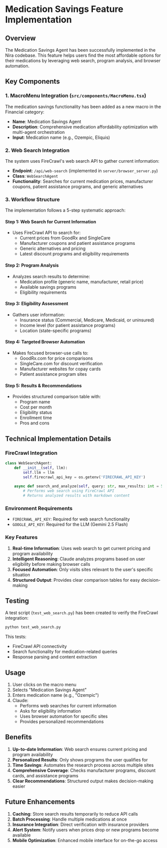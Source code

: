 # Medication Savings Feature Implementation

## Overview

The Medication Savings Agent has been successfully implemented in the Nira codebase. This feature helps users find the most affordable options for their medications by leveraging web search, program analysis, and browser automation.

## Key Components

### 1. **MacroMenu Integration** (`src/components/MacroMenu.tsx`)

The medication savings functionality has been added as a new macro in the Financial category:
- **Name**: Medication Savings Agent
- **Description**: Comprehensive medication affordability optimization with multi-agent orchestration
- **Input**: Medication name (e.g., Ozempic, Eliquis)

### 2. **Web Search Integration**

The system uses FireCrawl's web search API to gather current information:
- **Endpoint**: `/api/web-search` (implemented in `server/browser_server.py`)
- **Class**: `WebSearchAgent` 
- **Functionality**: Searches for current medication prices, manufacturer coupons, patient assistance programs, and generic alternatives

### 3. **Workflow Structure**

The implementation follows a 5-step systematic approach:

#### Step 1: Web Search for Current Information
- Uses FireCrawl API to search for:
  - Current prices from GoodRx and SingleCare
  - Manufacturer coupons and patient assistance programs
  - Generic alternatives and pricing
  - Latest discount programs and eligibility requirements

#### Step 2: Program Analysis
- Analyzes search results to determine:
  - Medication profile (generic name, manufacturer, retail price)
  - Available savings programs
  - Eligibility requirements

#### Step 3: Eligibility Assessment
- Gathers user information:
  - Insurance status (Commercial, Medicare, Medicaid, or uninsured)
  - Income level (for patient assistance programs)
  - Location (state-specific programs)

#### Step 4: Targeted Browser Automation
- Makes focused browser-use calls to:
  - GoodRx.com for price comparisons
  - SingleCare.com for discount verification
  - Manufacturer websites for copay cards
  - Patient assistance program sites

#### Step 5: Results & Recommendations
- Provides structured comparison table with:
  - Program name
  - Cost per month
  - Eligibility status
  - Enrollment time
  - Pros and cons

## Technical Implementation Details

### FireCrawl Integration
```python
class WebSearchAgent:
    def __init__(self, llm):
        self.llm = llm
        self.firecrawl_api_key = os.getenv('FIRECRAWL_API_KEY')
        
    async def search_and_analyze(self, query: str, max_results: int = 5) -> Dict:
        # Performs web search using FireCrawl API
        # Returns analyzed results with markdown content
```

### Environment Requirements
- `FIRECRAWL_API_KEY`: Required for web search functionality
- `GOOGLE_API_KEY`: Required for the LLM (Gemini 2.5 Flash)

### Key Features
1. **Real-time Information**: Uses web search to get current pricing and program availability
2. **Intelligent Reasoning**: Claude analyzes programs based on user eligibility before making browser calls
3. **Focused Automation**: Only visits sites relevant to the user's specific situation
4. **Structured Output**: Provides clear comparison tables for easy decision-making

## Testing

A test script (`test_web_search.py`) has been created to verify the FireCrawl integration:
```bash
python test_web_search.py
```

This tests:
- FireCrawl API connectivity
- Search functionality for medication-related queries
- Response parsing and content extraction

## Usage

1. User clicks on the macro menu
2. Selects "Medication Savings Agent"
3. Enters medication name (e.g., "Ozempic")
4. Claude:
   - Performs web searches for current information
   - Asks for eligibility information
   - Uses browser automation for specific sites
   - Provides personalized recommendations

## Benefits

1. **Up-to-date Information**: Web search ensures current pricing and program availability
2. **Personalized Results**: Only shows programs the user qualifies for
3. **Time Savings**: Automates the research process across multiple sites
4. **Comprehensive Coverage**: Checks manufacturer programs, discount cards, and assistance programs
5. **Clear Recommendations**: Structured output makes decision-making easier

## Future Enhancements

1. **Caching**: Store search results temporarily to reduce API calls
2. **Batch Processing**: Handle multiple medications at once
3. **Insurance Integration**: Direct verification with insurance providers
4. **Alert System**: Notify users when prices drop or new programs become available
5. **Mobile Optimization**: Enhanced mobile interface for on-the-go access 
